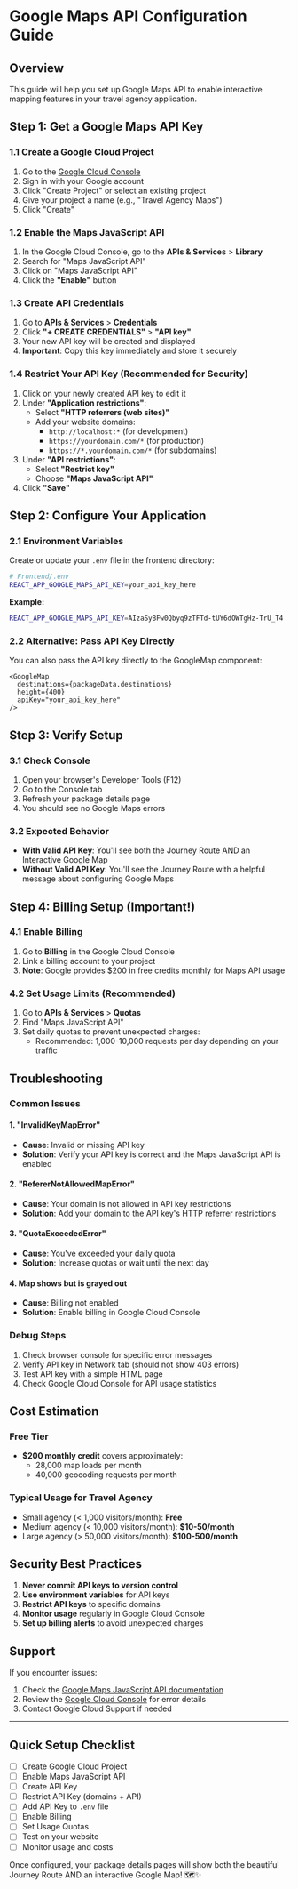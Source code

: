 # Google Maps API Configuration Guide

## Overview
This guide will help you set up Google Maps API to enable interactive mapping features in your travel agency application.

## Step 1: Get a Google Maps API Key

### 1.1 Create a Google Cloud Project
1. Go to the [Google Cloud Console](https://console.cloud.google.com/)
2. Sign in with your Google account
3. Click "Create Project" or select an existing project
4. Give your project a name (e.g., "Travel Agency Maps")
5. Click "Create"

### 1.2 Enable the Maps JavaScript API
1. In the Google Cloud Console, go to the **APIs & Services** > **Library**
2. Search for "Maps JavaScript API"
3. Click on "Maps JavaScript API"
4. Click the **"Enable"** button

### 1.3 Create API Credentials
1. Go to **APIs & Services** > **Credentials**
2. Click **"+ CREATE CREDENTIALS"** > **"API key"**
3. Your new API key will be created and displayed
4. **Important**: Copy this key immediately and store it securely

### 1.4 Restrict Your API Key (Recommended for Security)
1. Click on your newly created API key to edit it
2. Under **"Application restrictions"**:
   - Select **"HTTP referrers (web sites)"**
   - Add your website domains:
     - `http://localhost:*` (for development)
     - `https://yourdomain.com/*` (for production)
     - `https://*.yourdomain.com/*` (for subdomains)
3. Under **"API restrictions"**:
   - Select **"Restrict key"**
   - Choose **"Maps JavaScript API"**
4. Click **"Save"**

## Step 2: Configure Your Application

### 2.1 Environment Variables
Create or update your `.env` file in the frontend directory:

```bash
# Frontend/.env
REACT_APP_GOOGLE_MAPS_API_KEY=your_api_key_here
```

**Example:**
```bash
REACT_APP_GOOGLE_MAPS_API_KEY=AIzaSyBFw0Qbyq9zTFTd-tUY6dOWTgHz-TrU_T4
```

### 2.2 Alternative: Pass API Key Directly
You can also pass the API key directly to the GoogleMap component:

```tsx
<GoogleMap 
  destinations={packageData.destinations} 
  height={400}
  apiKey="your_api_key_here"
/>
```

## Step 3: Verify Setup

### 3.1 Check Console
1. Open your browser's Developer Tools (F12)
2. Go to the Console tab
3. Refresh your package details page
4. You should see no Google Maps errors

### 3.2 Expected Behavior
- **With Valid API Key**: You'll see both the Journey Route AND an Interactive Google Map
- **Without Valid API Key**: You'll see the Journey Route with a helpful message about configuring Google Maps

## Step 4: Billing Setup (Important!)

### 4.1 Enable Billing
1. Go to **Billing** in the Google Cloud Console
2. Link a billing account to your project
3. **Note**: Google provides $200 in free credits monthly for Maps API usage

### 4.2 Set Usage Limits (Recommended)
1. Go to **APIs & Services** > **Quotas**
2. Find "Maps JavaScript API"
3. Set daily quotas to prevent unexpected charges:
   - Recommended: 1,000-10,000 requests per day depending on your traffic

## Troubleshooting

### Common Issues

#### 1. "InvalidKeyMapError"
- **Cause**: Invalid or missing API key
- **Solution**: Verify your API key is correct and the Maps JavaScript API is enabled

#### 2. "RefererNotAllowedMapError"
- **Cause**: Your domain is not allowed in API key restrictions
- **Solution**: Add your domain to the API key's HTTP referrer restrictions

#### 3. "QuotaExceededError"
- **Cause**: You've exceeded your daily quota
- **Solution**: Increase quotas or wait until the next day

#### 4. Map shows but is grayed out
- **Cause**: Billing not enabled
- **Solution**: Enable billing in Google Cloud Console

### Debug Steps
1. Check browser console for specific error messages
2. Verify API key in Network tab (should not show 403 errors)
3. Test API key with a simple HTML page
4. Check Google Cloud Console for API usage statistics

## Cost Estimation

### Free Tier
- **$200 monthly credit** covers approximately:
  - 28,000 map loads per month
  - 40,000 geocoding requests per month

### Typical Usage for Travel Agency
- Small agency (< 1,000 visitors/month): **Free**
- Medium agency (< 10,000 visitors/month): **$10-50/month**
- Large agency (> 50,000 visitors/month): **$100-500/month**

## Security Best Practices

1. **Never commit API keys to version control**
2. **Use environment variables** for API keys
3. **Restrict API keys** to specific domains
4. **Monitor usage** regularly in Google Cloud Console
5. **Set up billing alerts** to avoid unexpected charges

## Support

If you encounter issues:
1. Check the [Google Maps JavaScript API documentation](https://developers.google.com/maps/documentation/javascript)
2. Review the [Google Cloud Console](https://console.cloud.google.com/) for error details
3. Contact Google Cloud Support if needed

---

## Quick Setup Checklist

- [ ] Create Google Cloud Project
- [ ] Enable Maps JavaScript API
- [ ] Create API Key
- [ ] Restrict API Key (domains + API)
- [ ] Add API Key to `.env` file
- [ ] Enable Billing
- [ ] Set Usage Quotas
- [ ] Test on your website
- [ ] Monitor usage and costs

Once configured, your package details pages will show both the beautiful Journey Route AND an interactive Google Map! 🗺️✨
